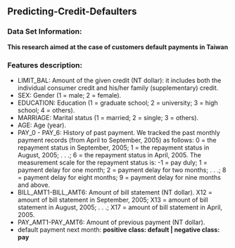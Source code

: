 ## Predicting-Credit-Defaulters

### Data Set Information:

**This research aimed at the case of customers default payments in Taiwan**

### Features description:

- LIMIT_BAL: Amount of the given credit (NT dollar): it includes both the individual consumer credit and his/her family (supplementary) credit. 
- SEX: Gender (1 = male; 2 = female). 
- EDUCATION: Education (1 = graduate school; 2 = university; 3 = high school; 4 = others). 
- MARRIAGE: Marital status (1 = married; 2 = single; 3 = others). 
- AGE: Age (year). 
- PAY_0 - PAY_6: History of past payment. We tracked the past monthly payment records (from April to September, 2005) as follows: 0 = the repayment status in September, 2005; 1 = the repayment status in August, 2005; . . .; 6 = the repayment status in April, 2005. The measurement scale for the repayment status is: -1 = pay duly; 1 = payment delay for one month; 2 = payment delay for two months; . . .; 8 = payment delay for eight months; 9 = payment delay for nine months and above.
- BILL_AMT1-BILL_AMT6: Amount of bill statement (NT dollar). X12 = amount of bill statement in September, 2005; X13 = amount of bill statement in August, 2005; . . .; X17 = amount of bill statement in April, 2005. 
- PAY_AMT1-PAY_AMT6: Amount of previous payment (NT dollar).
- default payment next month: **positive class: default | negative class: pay**
